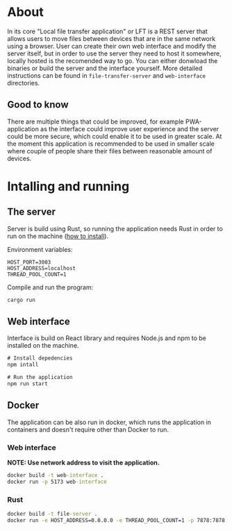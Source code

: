 # About

In its core "Local file transfer application" or LFT is a REST server that allows users to move files between devices that are in the same network using a browser. User can create their own web interface and modify the server itself, but in order to use the server they need to host it somewhere, locally hosted is the recomended way to go. You can either donwload the binaries or build the server and the interface yourself. More detailed instructions can be found in `file-transfer-server` and `web-interface` directories.

## Good to know

There are multiple things that could be improved, for example PWA-application as the interface could improve user experience and the server could be more secure, which could enable it to be used in greater scale. At the moment this application is recommended to be used in smaller scale where couple of people share their files between reasonable amount of devices.

# Intalling and running

## The server

Server is build using Rust, so running the application needs Rust in order to run on the machine ([how to install](https://www.rust-lang.org/tools/install)).

Environment variables:
```
HOST_PORT=3003
HOST_ADDRESS=localhost
THREAD_POOL_COUNT=1
```

Compile and run the program:
```cmd
cargo run
```

## Web interface

Interface is build on React library and requires Node.js and npm to be installed on the machine. 

```cmd
# Install depedencies
npm intall

# Run the application
npm run start
```

## Docker

The application can be also run in docker, which runs the application in containers and doesn't require other than Docker to run.

### Web interface

**NOTE: Use network address to visit the application.**

```cmd
docker build -t web-interface .
docker run -p 5173 web-interface
```

### Rust
```cmd
docker build -t file-server .
docker run -e HOST_ADDRESS=0.0.0.0 -e THREAD_POOL_COUNT=1 -p 7878:7878 file-server
```